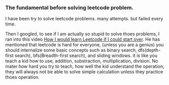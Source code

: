 ### The fundamental before solving leetcode problem. 


I have been try to solve leetcode problems. many attempts. but failed every time. 

Then I googled, to see if I am actually so stupid to solve thoes problems, I ran into this video [How I would learn Leetcode if I could start over](https://www.youtube.com/watch?v=aHZW7TuY_yo). He has mentioned that leetcode is hard for everyone, (unless you are a genius) you should internalize some basic concepts such as binary search, dfs(depth-first search), bfs(Breadth-first search), and sliding windows. it is like you teach a kid how to use, addition, substraction, multiplication, division. No mater how hard you try to teach, how well the kid understand the operation, they will always not be able to solve simple calculation unless they practice thoes operation. 



